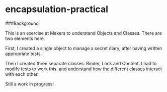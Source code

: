 # encapsulation-practical

###Background

This is an exercise at Makers to understand Objects and Classes.  There are two elements here.

First, I created a single object to manage a secret diary, after having written appropriate tests.


Then I created three separate classes: Binder, Lock and Content.  I had to modify tests to work this, and understand how the different classes interact with each other.

Still a work in progress!

